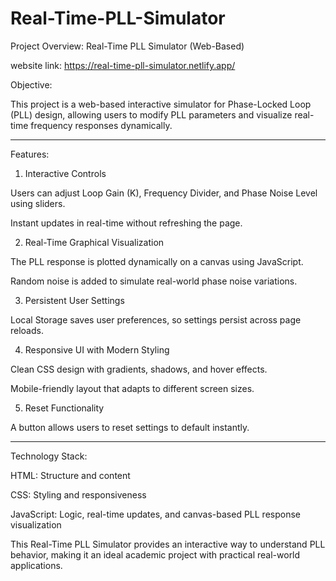# Real-Time-PLL-Simulator
Project Overview: Real-Time PLL Simulator (Web-Based)

website link: https://real-time-pll-simulator.netlify.app/

Objective:

This project is a web-based interactive simulator for Phase-Locked Loop (PLL) design, allowing users to modify PLL parameters and visualize real-time frequency responses dynamically.


---

Features:

1. Interactive Controls

Users can adjust Loop Gain (K), Frequency Divider, and Phase Noise Level using sliders.

Instant updates in real-time without refreshing the page.



2. Real-Time Graphical Visualization

The PLL response is plotted dynamically on a canvas using JavaScript.

Random noise is added to simulate real-world phase noise variations.



3. Persistent User Settings

Local Storage saves user preferences, so settings persist across page reloads.



4. Responsive UI with Modern Styling

Clean CSS design with gradients, shadows, and hover effects.

Mobile-friendly layout that adapts to different screen sizes.



5. Reset Functionality

A button allows users to reset settings to default instantly.

---

Technology Stack:

HTML: Structure and content

CSS: Styling and responsiveness

JavaScript: Logic, real-time updates, and canvas-based PLL response visualization


This Real-Time PLL Simulator provides an interactive way to understand PLL behavior, making it an ideal academic project with practical real-world applications.
